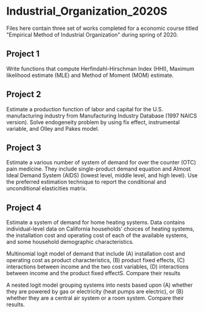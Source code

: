 # Industrial_Organization_2020S

Files here contain three set of works completed for a economic course titled "Empirical Method of Industrial Organization" during spring of 2020.

## Project 1

Write functions that compute Herfindahl-Hirschman Index (HHI), Maximum likelihood estimate (MLE) and Method of Moment (MOM) estimate.

## Project 2

Estimate a production function of labor and capital for the U.S. manufacturing industry from Manufacturing Industry Database (1997 NAICS version). Solve endogeneity problem by using fix effect, instrumental variable, and Olley and Pakes model.

## Project 3

Estimate a various number of system of demand for over the counter (OTC) pain medicine. They include single-product demand equation and Almost Ideal Demand System (AIDS) (lowest level, middle level, and high level). Use the preferred estimation technique to report the conditional and unconditional elasticities matrix.

## Project 4

Estimate a system of demand for home heating systems. Data contains individual-level data on California households’ choices of heating systems, the installation cost and operating cost of each of the available systems, and some household demographic characteristics. 

Multinomial logit model of demand that include (A) installation cost and operating cost as product characteristics, (B) product fixed effects, (C) interactions between income and the two cost variables, (D) interactions between income and the product fixed effectS. Compare their results

A nested logit model grouping systems into nests based upon (A) whether they are powered by gas or electricity (heat pumps are electric), or (B)  whether they are a central air system or a room system. Compare their results.



